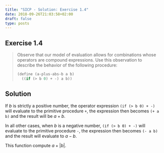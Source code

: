 ```yaml
---
title: "SICP - Solution: Exercise 1.4"
date: 2018-09-26T21:03:58+02:00
draft: false
type: posts
---
```


## Exercise 1.4

> Observe that our model of evaluation allows for combinations whose operators are compound expressions. Use this observation to describe the behavior of the following procedure:
> 
> ```scheme
> (define (a-plus-abs-b a b)
>   ((if (> b 0) + -) a b))
> ```

## Solution

If $b$ is strictly a positive number, the operator expression `(if (> b 0) + -)` will evaluate to the primitive procedure `+`, the expression then becomes `(+ a b)` and the result will be $a+b$. 

In all other cases, when $b$ is a negative number, `(if (> b 0) + -)` will evaluate to the primitive procedure `-`, the expression then becomes `(- a b)` and the result will evaluate to $a-b$.

This function compute $a+\left|b\right|$.
